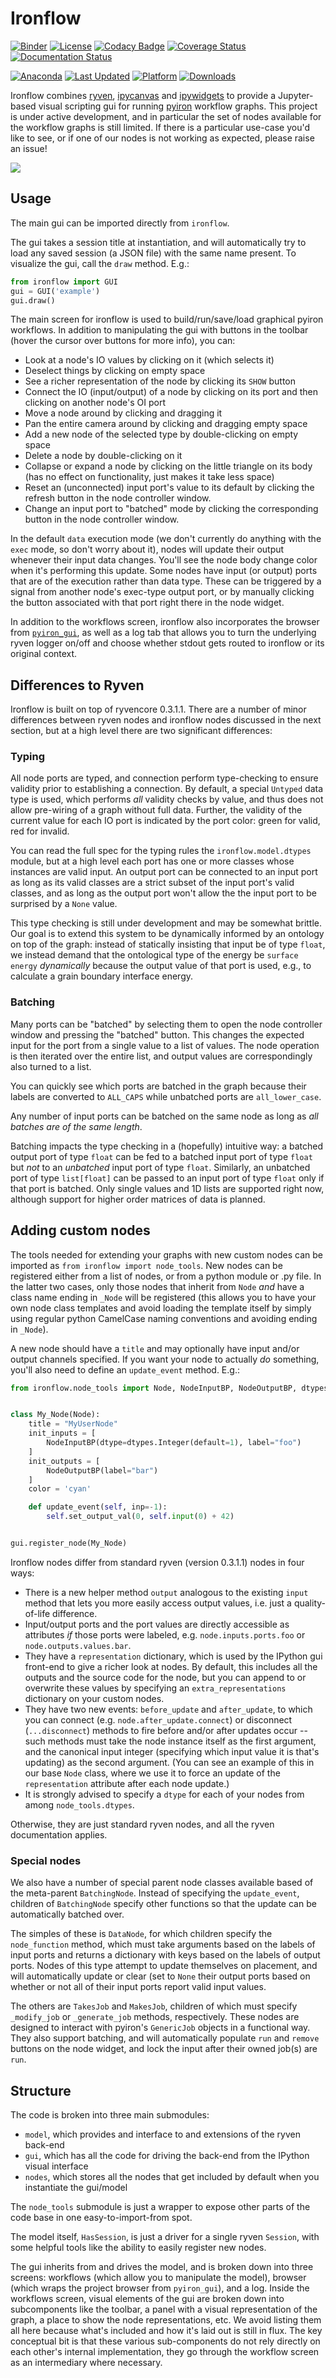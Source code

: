 # Ironflow

[![Binder](https://mybinder.org/badge_logo.svg)](https://mybinder.org/v2/gh/pyiron/ironflow/HEAD?labpath=example.ipynb)
[![License](https://img.shields.io/badge/License-BSD_3--Clause-blue.svg)](https://opensource.org/licenses/BSD-3-Clause)
[![Codacy Badge](https://app.codacy.com/project/badge/Grade/f21027e6a1fd40bd8ff93b0314a64725)](https://app.codacy.com/gh/pyiron/ironflow/dashboard)
[![Coverage Status](https://coveralls.io/repos/github/pyiron/ironflow/badge.svg?branch=main)](https://coveralls.io/github/pyiron/ironflow?branch=main)
[![Documentation Status](https://readthedocs.org/projects/ironflow/badge/?version=latest)](https://ironflow.readthedocs.io/en/latest/)

[![Anaconda](https://anaconda.org/conda-forge/ironflow/badges/version.svg)](https://anaconda.org/conda-forge/ironflow)
[![Last Updated](https://anaconda.org/conda-forge/ironflow/badges/latest_release_date.svg
)](https://anaconda.org/conda-forge/ironflow)
[![Platform](https://anaconda.org/conda-forge/ironflow/badges/platforms.svg)](https://anaconda.org/conda-forge/ironflow)
[![Downloads](https://anaconda.org/conda-forge/ironflow/badges/downloads.svg)](https://anaconda.org/conda-forge/ironflow)

Ironflow combines [ryven](https://ryven.org), [ipycanvas](https://ipycanvas.readthedocs.io/) and [ipywidgets](https://ipywidgets.readthedocs.io/en/stable/) to provide a Jupyter-based visual scripting gui for running [pyiron](https://pyiron.org) workflow graphs.
This project is under active development, and in particular the set of nodes available for the workflow graphs is still limited. 
If there is a particular use-case you'd like to see, or if one of our nodes is not working as expected, please raise an issue!

![](docs/_static/screenshot.png)

## Usage

The main gui can be imported directly from `ironflow`.

The gui takes a session title at instantiation, and will automatically try to load any saved session (a JSON file) with the same name present.
To visualize the gui, call the `draw` method.
E.g.:
```python
from ironflow import GUI
gui = GUI('example')
gui.draw()
```

The main screen for ironflow is used to build/run/save/load graphical pyiron workflows. 
In addition to manipulating the gui with buttons in the toolbar (hover the cursor over buttons for more info), you can:
- Look at a node's IO values by clicking on it (which selects it)
- Deselect things by clicking on empty space
- See a richer representation of the node by clicking its `SHOW` button
- Connect the IO (input/output) of a node by clicking on its port and then clicking on another node's OI port
- Move a node around by clicking and dragging it
- Pan the entire camera around by clicking and dragging empty space
- Add a new node of the selected type by double-clicking on empty space
- Delete a node by double-clicking on it
- Collapse or expand a node by clicking on the little triangle on its body (has no effect on functionality, just makes it take less space)
- Reset an (unconnected) input port's value to its default by clicking the refresh button in the node controller window.
- Change an input port to "batched" mode by clicking the corresponding button in the node controller window.

In the default `data` execution mode (we don't currently do anything with the `exec` mode, so don't worry about it), nodes will update their output whenever their input data changes.
You'll see the node body change color when it's performing this update.
Some nodes have input (or output) ports that are of the execution rather than data type.
These can be triggered by a signal from another node's exec-type output port, or by manually clicking the button associated with that port right there in the node widget.

In addition to the workflows screen, ironflow also incorporates the browser from [`pyiron_gui`](https://github.com/pyiron/pyiron_gui), as well as a log tab that allows you to turn the underlying ryven logger on/off and choose whether stdout gets routed to ironflow or its original context.

## Differences to Ryven

Ironflow is built on top of ryvencore 0.3.1.1.
There are a number of minor differences between ryven nodes and ironflow nodes discussed in the next section, but at a 
high level there are two significant differences:

### Typing

All node ports are typed, and connection perform type-checking to ensure validity prior to establishing a connection.
By default, a special `Untyped` data type is used, which performs *all* validity checks by value, and thus does not allow pre-wiring of a graph without full data.
Further, the validity of the current value for each IO port is indicated by the port color: green for valid, red for invalid.

You can read the full spec for the typing rules the `ironflow.model.dtypes` module, but at a high level each port has 
one or more classes whose instances are valid input.
An output port can be connected to an input port as long as its valid classes are a strict subset of the input port's valid classes, and as long as the output port won't allow the the input port to be surprised by a `None` value.

This type checking is still under development and may be somewhat brittle.
Our goal is to extend this system to be dynamically informed by an ontology on top of the graph: instead of statically insisting that input be of type `float`, we instead demand that the ontological type of the energy be `surface energy` _dynamically_ because the output value of that port is used, e.g., to calculate a grain boundary interface energy.

### Batching

Many ports can be "batched" by selecting them to open the node controller window and pressing the "batched" button.
This changes the expected input for the port from a single value to a list of values.
The node operation is then iterated over the entire list, and output values are correspondingly also turned to a list.

You can quickly see which ports are batched in the graph because their labels are converted to `ALL_CAPS` while unbatched ports are `all_lower_case`.

Any number of input ports can be batched on the same node as long as _all batches are of the same length_.

Batching impacts the type checking in a (hopefully) intuitive way: a batched output port of type `float` can be fed to a batched input port of type `float` but *not* to an _unbatched_ input port of type `float`.
Similarly, an unbatched port of type `list[float]` can be passed to an input port of type `float` only if that port is batched.
Only single values and 1D lists are supported right now, although support for higher order matrices of data is planned.


## Adding custom nodes

The tools needed for extending your graphs with new custom nodes can be imported as `from ironflow import node_tools`.
New nodes can be registered either from a list of nodes, or from a python module or .py file.
In the latter two cases, only those nodes that inherit from `Node` *and* have a class name ending in `_Node` will be registered (this allows you to have your own node class templates and avoid loading the template itself by simply using regular python CamelCase naming conventions and avoiding ending in `_Node`). 

A new node should have a `title` and may optionally have input and/or output channels specified.
If you want your node to actually *do* something, you'll also need to define an `update_event` method.
E.g.:

```python
from ironflow.node_tools import Node, NodeInputBP, NodeOutputBP, dtypes, input_widgets


class My_Node(Node):
    title = "MyUserNode"
    init_inputs = [
        NodeInputBP(dtype=dtypes.Integer(default=1), label="foo")
    ]
    init_outputs = [
        NodeOutputBP(label="bar")
    ]
    color = 'cyan'

    def update_event(self, inp=-1):
        self.set_output_val(0, self.input(0) + 42)


gui.register_node(My_Node)
```

Ironflow nodes differ from standard ryven (version 0.3.1.1) nodes in four ways:
- There is a new helper method `output` analogous to the existing `input` method that lets you more easily access output values, i.e. just a quality-of-life difference.
- Input/output ports and the port values are directly accessible as attributes *if* those ports were labeled, e.g. `node.inputs.ports.foo` or `node.outputs.values.bar`.
- They have a `representation` dictionary, which is used by the IPython gui front-end to give a richer look at nodes. By default, this includes all the outputs and the source code for the node, but you can append to or overwrite these values by specifying an `extra_representations` dictionary on your custom nodes.
- They have two new events: `before_update` and `after_update`, to which you can connect (e.g. `node.after_update.connect`) or disconnect (`...disconnect`) methods to fire before and/or after updates occur -- such methods must take the node instance itself as the first argument, and the canonical input integer (specifying which input value it is that's updating) as the second argument. (You can see an example of this in our base `Node` class, where we use it to force an update of the `representation` attribute after each node update.)
- It is strongly advised to specify a `dtype` for each of your nodes from among `node_tools.dtypes`.

Otherwise, they are just standard ryven nodes, and all the ryven documentation applies.

### Special nodes

We also have a number of special parent node classes available based of the meta-parent `BatchingNode`.
Instead of specifying the `update_event`, children of `BatchingNode` specify other functions so that the update can be automatically batched over.

The simples of these is `DataNode`, for which children specify the `node_function` method, which must take arguments based on the labels of input ports and returns a dictionary with keys based on the labels of output ports. 
Nodes of this type attempt to update themselves on placement, and will automatically update or clear (set to `None` their output ports based on whether or not all of their input ports report valid input values.

The others are `TakesJob` and `MakesJob`, children of which must specify `_modify_job` or `_generate_job` methods, respectively.
These nodes are designed to interact with pyiron's `GenericJob` objects in a functional way.
They also support batching, and will automatically populate `run` and `remove` buttons on the node widget, and lock the input after their owned job(s) are `run`.


## Structure

The code is broken into three main submodules:
- `model`, which provides and interface to and extensions of the ryven back-end
- `gui`, which has all the code for driving the back-end from the IPython visual interface
- `nodes`, which stores all the nodes that get included by default when you instantiate the gui/model

The `node_tools` submodule is just a wrapper to expose other parts of the code base in one easy-to-import-from spot.

The model itself, `HasSession`, is just a driver for a single ryven `Session`, with some helpful tools like the ability to easily register new nodes.

The gui inherits from and drives the model, and is broken down into three screens: workflows (which allow you to manipulate the model), browser (which wraps the project browser from `pyiron_gui`), and a log.
Inside the workflows screen, visual elements of the gui are broken down into subcomponents like the toolbar, a panel with a visual representation of the graph, a place to show the node representations, etc.
We avoid listing them all here because what's included and how it's laid out is still in flux.
The key conceptual bit is that these various sub-components do not rely directly on each other's internal implementation, they go through the workflow screen as an intermediary where necessary.